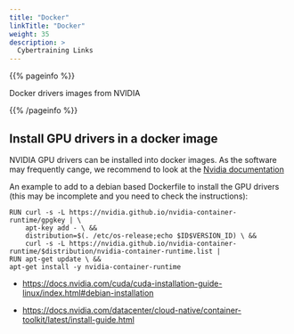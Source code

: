 ```yaml
---
title: "Docker"
linkTitle: "Docker"
weight: 35
description: >
  Cybertraining Links
---
```


{{% pageinfo %}}

Docker drivers images from NVIDIA

{{% /pageinfo %}}

## Install GPU drivers in a docker image

NVIDIA GPU drivers can be installed into docker images.
As the software may frequently cange, we recommend to look at
the [Nvidia documentation](https://nvidia.github.io/nvidia-container-runtime)

An example to add to a debian based Dockerfile to install the GPU drivers (this may be incomplete and you need to check the instructions):

```
RUN curl -s -L https://nvidia.github.io/nvidia-container-runtime/gpgkey | \
    apt-key add - \ &&
    distribution=$(. /etc/os-release;echo $ID$VERSION_ID) \ &&
    curl -s -L https://nvidia.github.io/nvidia-container-runtime/$distribution/nvidia-container-runtime.list | 
RUN apt-get update \ &&
apt-get install -y nvidia-container-runtime
```

* <https://docs.nvidia.com/cuda/cuda-installation-guide-linux/index.html#debian-installation>

* <https://docs.nvidia.com/datacenter/cloud-native/container-toolkit/latest/install-guide.html>
